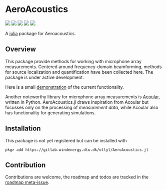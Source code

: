 # AeroAcoustics

[![][pipeline-img]][pipeline-url] [![][travis-img]][travis-url] [![][appveyor-img]][appveyor-url] [![][coverage-img]][pipeline-url] [![][docs-img]][docs-url]

A [julia](http://julialang.org) package for Aeroacoustics.

## Overview

This package provide methods for working with microphone array measurements.
Centered around frequency-domain beamforming, methods for source localization and
quantification have been collected here. The package is under active development.

Here is a small [demonstration](https://nbviewer.jupyter.org/urls/gitlab.windenergy.dtu.dk/ollyl/AeroAcoustics.jl/raw/master/examples/Introduction.ipynb) of the current functionality.

Another noteworthy library for microphone array measurements is [Acoular](http://www.acoular.org), written in Python. AeroAcoustics.jl draws inspiration from Acoular but focusses only on the processing of *measurement data*, while Acoular also has functionality for generating simulations.

## Installation

This package is not yet registered but can be installed with

```
pkg> add https://gitlab.windenergy.dtu.dk/ollyl/AeroAcoustics.jl
```

## Contribution
Contributions are welcome, the roadmap and todos are tracked in the [roadmap meta-issue](https://gitlab.windenergy.dtu.dk/ollyl/AeroAcoustics.jl/issues/1).


[pipeline-img]: https://gitlab.windenergy.dtu.dk/ollyl/AeroAcoustics.jl/badges/master/pipeline.svg
[pipeline-url]: https://gitlab.windenergy.dtu.dk/ollyl/AeroAcoustics.jl/commits/master

[coverage-img]: https://gitlab.windenergy.dtu.dk/ollyl/AeroAcoustics.jl/badges/master/coverage.svg

[travis-img]: https://travis-ci.org/1oly/AeroAcoustics.jl.svg?branch=master
[travis-url]: https://travis-ci.org/1oly/AeroAcoustics.jl

[appveyor-img]: https://ci.appveyor.com/api/projects/status/l5igmy3p3q5f4n6d/branch/master?svg=true
[appveyor-url]: https://ci.appveyor.com/project/1oly/aeroacoustics-jl/branch/master

[docs-img]: https://img.shields.io/badge/docs-latest-blue.svg
[docs-url]: https://ollyl.pages.windenergy.dtu.dk/AeroAcoustics.jl/
